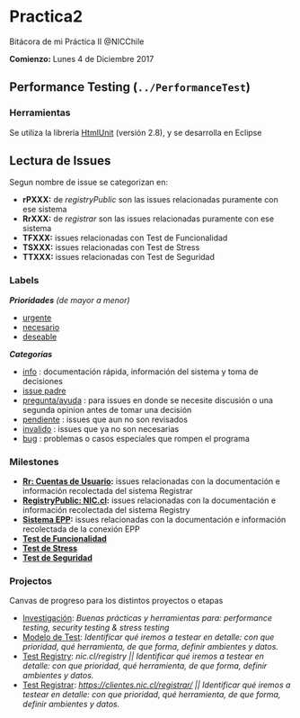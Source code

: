 # Practica2
Bitácora de mi Práctica II  @NICChile

**Comienzo:** Lunes 4 de Diciembre 2017

## Performance Testing (```../PerformanceTest```)
### Herramientas
Se utiliza la librería [HtmlUnit](http://htmlunit.sourceforge.net/gettingStarted.html) (versión 2.8), y se desarrolla en Eclipse

## Lectura de Issues
Segun nombre de issue se categorizan en:
- **rPXXX:** de _registryPublic_ son las issues relacionadas puramente con ese sistema
- **RrXXX:** de _registrar_ son las issues relacionadas puramente con ese sistema
- **TFXXX:** issues relacionadas con Test de Funcionalidad
- **TSXXX:** issues relacionadas con Test de Stress
- **TTXXX:** issues relacionadas con Test de Seguridad

### Labels
***Prioridades** (de mayor a menor)*
- [urgente](https://github.com/AnnBenavides/Practica2/labels/urgente)
- [necesario](https://github.com/AnnBenavides/Practica2/labels/necesario)
- [deseable](https://github.com/AnnBenavides/Practica2/labels/deseable)

***Categorías***
- [info](https://github.com/AnnBenavides/Practica2/labels/info) : documentación rápida, información del sistema y toma de decisiones
- [issue padre](https://github.com/AnnBenavides/Practica2/labels/issue%20padre) 
- [pregunta/ayuda](https://github.com/AnnBenavides/Practica2/labels/pregunta%2Fayuda) : para issues en donde se necesite discusión o una segunda opinion antes de tomar una decisión
- [pendiente](https://github.com/AnnBenavides/Practica2/labels/pendiente) : issues que aun no son revisados
- [invalido](https://github.com/AnnBenavides/Practica2/labels/invalido) : issues que ya no son necesarias
- [bug](https://github.com/AnnBenavides/Practica2/labels/bug) : problemas o casos especiales que rompen el programa

### Milestones
- **[Rr: Cuentas de Usuario](https://github.com/AnnBenavides/Practica2/milestone/6):** issues relacionadas con la documentación e información recolectada del sistema Registrar
- **[RegistryPublic: NIC.cl](https://github.com/AnnBenavides/Practica2/milestone/4):** issues relacionadas con la documentación e información recolectada del sistema Registry
- **[Sistema EPP](https://github.com/AnnBenavides/Practica2/milestone/5):** issues relacionadas con la documentación e información recolectada de la conexión EPP
- **[Test de Funcionalidad](https://github.com/AnnBenavides/Practica2/milestone/2)**
- **[Test de Stress](https://github.com/AnnBenavides/Practica2/milestone/1)**
- **[Test de Seguridad](https://github.com/AnnBenavides/Practica2/milestone/3)** 

### Projectos
Canvas de progreso para los distintos proyectos o etapas
- [Investigación](https://github.com/AnnBenavides/Practica2/projects/1): _Buenas prácticas y herramientas para: performance testing, security testing & stress testing_
- [Modelo de Test](https://github.com/AnnBenavides/Practica2/projects/3): _Identificar qué iremos a testear en detalle: con que prioridad, qué herramienta, de que forma, definir ambientes y datos._
- [Test Registry](https://github.com/AnnBenavides/Practica2/projects/4): _nic.cl/registry || Identificar qué iremos a testear en detalle: con que prioridad, qué herramienta, de que forma, definir ambientes y datos._
- [Test Registrar](https://github.com/AnnBenavides/Practica2/projects/5): _https://clientes.nic.cl/registrar/ || Identificar qué iremos a testear en detalle: con que prioridad, qué herramienta, de que forma, definir ambientes y datos._